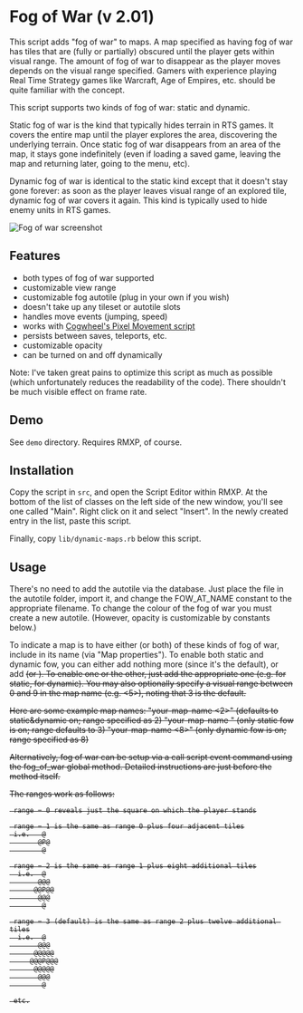 Fog of War (v 2.01)
===

This script adds "fog of war" to maps. A map specified as having fog of war has tiles that are (fully or partially) obscured until the player gets within visual range. The amount of fog of war to disappear as the player moves depends on the visual range specified. Gamers with experience playing Real Time Strategy games like Warcraft, Age of Empires, etc. should be quite familiar with the concept.

This script supports two kinds of fog of war: static and dynamic.

Static fog of war is the kind that typically hides terrain in RTS games. It covers the entire map until the player explores the area, discovering the underlying terrain. Once static fog of war disappears from an area of the map, it stays gone indefinitely (even if loading a saved game, leaving the map and returning later, going to the menu, etc).

Dynamic fog of war is identical to the static kind except that it doesn't stay gone forever: as soon as the player leaves visual range of an explored tile, dynamic fog of war covers it again. This kind is typically used to hide enemy units in RTS games.

![Fog of war screenshot](http://s88387243.onlinehome.us/rmxp/fog_of_war/fog_of_war.jpg)

Features
---

* both types of fog of war supported
* customizable view range
* customizable fog autotile (plug in your own if you wish)
* doesn't take up any tileset or autotile slots
* handles move events (jumping, speed)
* works with [Cogwheel's Pixel Movement script](http://members.jcom.home.ne.jp/cogwheel/script/move.txt)
* persists between saves, teleports, etc.
* customizable opacity
* can be turned on and off dynamically

Note: I've taken great pains to optimize this script as much as possible (which unfortunately reduces the readability of the code). There shouldn't be much visible effect on frame rate.

Demo
---
See `demo` directory. Requires RMXP, of course.


Installation
---
Copy the script in `src`, and open the Script Editor within RMXP. At the bottom of the list of classes on the left side of the new window, you'll see one called "Main". Right click on it and select "Insert". In the newly created entry in the list, paste this script.

Finally, copy `lib/dynamic-maps.rb` below this script. 

Usage
---

There's no need to add the autotile via the database. Just place the file in the autotile folder, import it, and change the FOW_AT_NAME constant to the appropriate filename. To change the colour of the fog of war you must create a new autotile. (However, opacity is customizable by constants below.)
 
To indicate a map is to have either (or both) of these kinds of fog of war, include <fow> in its name (via "Map properties"). To enable both static and dynamic fow, you can either add nothing more (since it's the default), or add <s><d> (or <d><s>). To enable one or the other, just add the appropriate one (e.g. <s> for static, <d> for dynamic). You may also optionally specify a visual range between 0 and 9 in the map name (e.g. <5>), noting that 3 is  the default.

Here are some example map names:
   "your-map-name <fow><2>" (defaults to static&dynamic on; range specified as 2)
   "your-map-name <fow><s>" (only static fow is on; range defaults to 3)
   "your-map-name <fow><d><8>" (only dynamic fow is on; range specified as 8)
 
Alternatively, fog of war can be setup via a call script event command using the fog_of_war global method. Detailed instructions are just before the method itself.

The ranges work as follows:

```
 range = 0 reveals just the square on which the player stands

 range = 1 is the same as range 0 plus four adjacent tiles
 i.e.   @
       @P@
        @

 range = 2 is the same as range 1 plus eight additional tiles
  i.e.  @
       @@@
      @@P@@
       @@@
        @

 range = 3 (default) is the same as range 2 plus twelve additional tiles
  i.e.  @
       @@@
      @@@@@
     @@@P@@@
      @@@@@
       @@@
        @

 etc.
```


